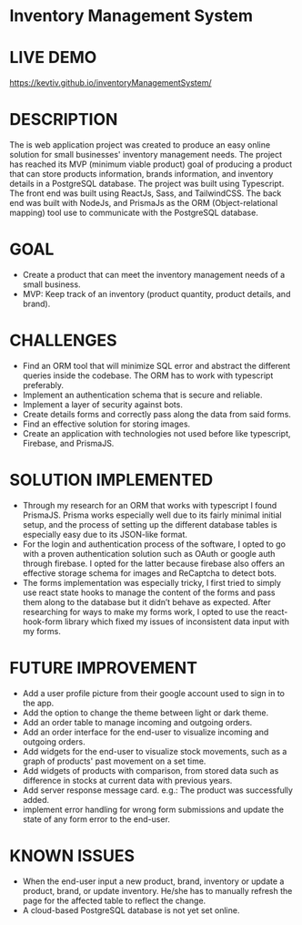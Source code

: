 # Inventory Management System

# LIVE DEMO 
  https://kevtiv.github.io/inventoryManagementSystem/

# DESCRIPTION
The is web application project was created to produce an easy online solution for small businesses' inventory management needs. 
The project has reached its MVP (minimum viable product) goal of producing a product that can store products information, brands information, and 
inventory details in a PostgreSQL database. The project was built using Typescript. The front end was built using ReactJs, Sass, and TailwindCSS. 
The back end was built with NodeJs, and PrismaJs as the ORM (Object-relational mapping) tool use to communicate with the PostgreSQL database.

# GOAL
- Create a product that can meet the inventory management needs of a small business.
- MVP: Keep track of an inventory (product quantity, product details, and brand).

# CHALLENGES
- Find an ORM tool that will minimize SQL error and abstract the different queries inside the codebase. The ORM has to work with typescript preferably.
- Implement an authentication schema that is secure and reliable.
- Implement a layer of security against bots.
- Create details forms and correctly pass along the data from said forms.
- Find an effective solution for storing images.
- Create an application with technologies not used before like typescript, Firebase, and PrismaJS.

# SOLUTION IMPLEMENTED
- Through my research for an ORM that works with typescript I found PrismaJS. Prisma works especially well due to its fairly minimal initial setup, 
  and the process of setting up the different database tables is especially easy due to its JSON-like format.
- For the login and authentication process of the software, I opted to go with a proven authentication solution such as OAuth or google auth through 
  firebase. I opted for the latter because firebase also offers an effective storage schema for images and ReCaptcha to detect bots.
- The forms implementation was especially tricky, I first tried to simply use react state hooks to manage the content of the forms and pass them along 
  to the database but it didn’t behave as expected. After researching for ways to make my forms work, I opted to use the react-hook-form library which 
  fixed my issues of inconsistent data input with my forms.
  
# FUTURE IMPROVEMENT
- Add a user profile picture from their google account used to sign in to the app.
- Add the option to change the theme between light or dark theme.
- Add an order table to manage incoming and outgoing orders.
- Add an order interface for the end-user to visualize incoming and outgoing orders.
- Add widgets for the end-user to visualize stock movements, such as a graph of products' past movement on a set time.
- Add widgets of products with comparison, from stored data such as difference in stocks at current data with previous years.
- Add server response message card. e.g.: The product was successfully added. 
- implement error handling for wrong form submissions and update the state of any form error to the end-user.

# KNOWN ISSUES
- When the end-user input a new product, brand, inventory or update a product, brand, or update inventory. He/she has to manually refresh the page for 
  the affected table to reflect the change.
- A cloud-based PostgreSQL database is not yet set online.
